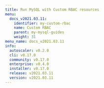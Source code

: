 ```yaml
---
title: Run MySQL with Custom RBAC resources
menu:
  docs_v2021.03.11:
    identifier: my-custom-rbac
    name: Custom RBAC
    parent: my-mysql-guides
    weight: 31
menu_name: docs_v2021.03.11
info:
  autoscaler: v0.2.0
  cli: v0.17.0
  community: v0.17.0
  enterprise: v0.4.0
  installer: v0.17.0
  release: v2021.03.11
  version: v2021.03.11
---
```


